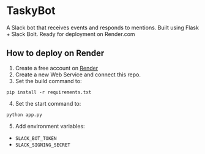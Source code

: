 # TaskyBot

A Slack bot that receives events and responds to mentions. Built using Flask + Slack Bolt. Ready for deployment on Render.com

## How to deploy on Render

1. Create a free account on [Render](https://render.com/)
2. Create a new Web Service and connect this repo.
3. Set the build command to:

```
pip install -r requirements.txt
```

4. Set the start command to:

```
python app.py
```

5. Add environment variables:
- `SLACK_BOT_TOKEN`
- `SLACK_SIGNING_SECRET`